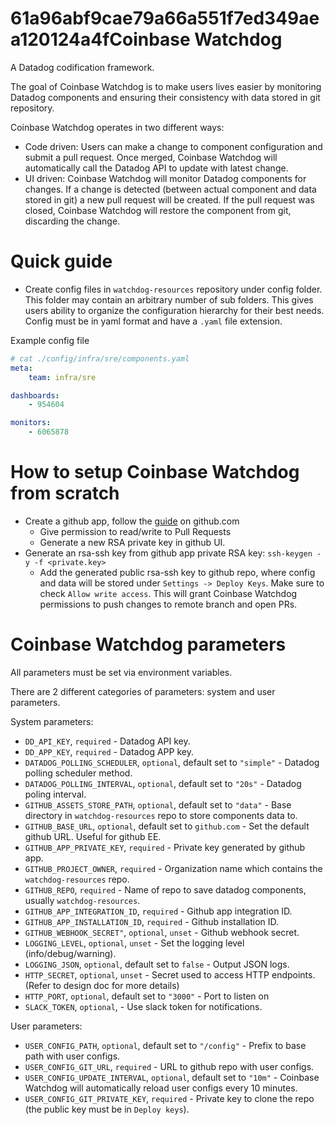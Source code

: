 61a96abf9cae79a66a551f7ed349aea120124a4fCoinbase Watchdog
========

A Datadog codification framework.

The goal of Coinbase Watchdog is to make users lives easier by monitoring Datadog components and ensuring their consistency with data stored in git repository.

Coinbase Watchdog operates in two different ways:
  - Code driven: Users can make a change to component configuration and submit a pull request. Once merged, Coinbase Watchdog will automatically call the Datadog API to update with latest change.
  - UI driven: Coinbase Watchdog will monitor Datadog components for changes. If a change is detected (between actual component and data stored in git) a new pull request will be created. If the pull request was closed, Coinbase Watchdog will restore the component from git, discarding the change.


Quick guide
============

 - Create config files in `watchdog-resources` repository under config folder.
   This folder may contain an arbitrary number of sub folders. This gives users ability to organize the configuration hierarchy for their best needs. Config must be in yaml format and have a `.yaml` file extension.

Example config file

```yaml
# cat ./config/infra/sre/components.yaml
meta:
    team: infra/sre

dashboards:
    - 954604

monitors:
    - 6065878

```

How to setup Coinbase Watchdog from scratch
==================================

- Create a github app, follow the [guide](https://developer.github.com/apps/building-your-first-github-app/) on github.com
  - Give permission to read/write to Pull Requests
  - Generate a new RSA private key in github UI.
- Generate an rsa-ssh key from github app private RSA key: `ssh-keygen -y -f <private.key>`
  - Add the generated public rsa-ssh key to github repo, where config and data will be stored
    under `Settings -> Deploy Keys`. Make sure to check `Allow write access`. This will grant Coinbase Watchdog
    permissions to push changes to remote branch and open PRs.
    
Coinbase Watchdog parameters
===================

All parameters must be set via environment variables.

There are 2 different categories of parameters: system and user parameters.

System parameters:
  - `DD_API_KEY`, `required` - Datadog API key.
  - `DD_APP_KEY`, `required` - Datadog APP key.
  - `DATADOG_POLLING_SCHEDULER`, `optional`, default set to `"simple"` - Datadog polling scheduler method.
  - `DATADOG_POLLING_INTERVAL`, `optional`, default set to `"20s"` - Datadog poling interval.
  - `GITHUB_ASSETS_STORE_PATH`, `optional`, default set to `"data"` - Base directory in `watchdog-resources` repo to store components data to.
  - `GITHUB_BASE_URL`, `optional`, default set to `github.com` - Set the default github URL. Useful for github EE.
  - `GITHUB_APP_PRIVATE_KEY`, `required` - Private key generated by github app.
  - `GITHUB_PROJECT_OWNER`, `required` - Organization name which contains the `watchdog-resources` repo.
  - `GITHUB_REPO`, `required` - Name of repo to save datadog components, usually `watchdog-resources`.
  - `GITHUB_APP_INTEGRATION_ID`, `required` - Github app integration ID.
  - `GITHUB_APP_INSTALLATION_ID`, `required` - Github installation ID.
  - `GITHUB_WEBHOOK_SECRET"`, `optional`, `unset` - Github webhook secret.
  - `LOGGING_LEVEL`, `optional`, `unset` - Set the logging level (info/debug/warning).
  - `LOGGING_JSON`, `optional`, default set to `false` - Output JSON logs.
  - `HTTP_SECRET`, `optional`, `unset` - Secret used to access HTTP endpoints. (Refer to design doc for more details)
  - `HTTP_PORT`, `optional`, default set to `"3000"` - Port to listen on
  - `SLACK_TOKEN`, `optional`, - Use slack token for notifications.
  
User parameters:
  - `USER_CONFIG_PATH`, `optional`, default set to `"/config"` - Prefix to base path with user configs.
  - `USER_CONFIG_GIT_URL`, `required` - URL to github repo with user configs.
  - `USER_CONFIG_UPDATE_INTERVAL`, `optional`, default set to `"10m"` - Coinbase Watchdog will automatically reload user configs every 10 minutes.
  - `USER_CONFIG_GIT_PRIVATE_KEY`, `required` - Private key to clone the repo (the public key must be in `Deploy keys`).
